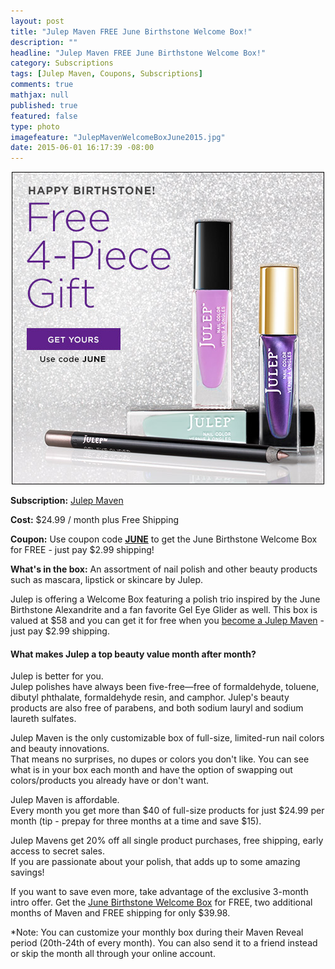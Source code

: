```yaml
---
layout: post
title: "Julep Maven FREE June Birthstone Welcome Box!"
description: ""
headline: "Julep Maven FREE June Birthstone Welcome Box!"
category: Subscriptions
tags: [Julep Maven, Coupons, Subscriptions]
comments: true
mathjax: null
published: true
featured: false
type: photo
imagefeature: "JulepMavenWelcomeBoxJune2015.jpg"
date: 2015-06-01 16:17:39 -08:00
---
```

<center><img src='/images/JulepMavenWelcomeBoxJune2015.jpg'></center>
<p><b>Subscription:</b> <a href="http://www.shareasale.com/u.cfm?d=271081&m=49325&u=1115177">Julep Maven</a></p>
<p><b>Cost:</b> $24.99 / month plus Free Shipping</p>
<p><b>Coupon:</b> Use coupon code <a href="http://www.shareasale.com/u.cfm?d=271081&m=49325&u=1115177"><b>JUNE</b></a> to get the June Birthstone Welcome Box for FREE - just pay $2.99 shipping!</p>
<p><b>What's in the box:</b> An assortment of nail polish and other beauty products such as mascara, lipstick or skincare by Julep. 

<p>Julep is offering a Welcome Box featuring a polish trio inspired by the June Birthstone Alexandrite and a fan favorite Gel Eye Glider as well. This box is valued at $58 and you can get it for free when you <a href="http://www.shareasale.com/u.cfm?d=271081&m=49325&u=1115177">become a Julep Maven</a> - just pay $2.99 shipping.</p>

<H4>What makes Julep a top beauty value month after month?</H4>
<DL>
<DT>Julep is better for you.</DT>
Julep polishes have always been five-free—free of formaldehyde, toluene, dibutyl phthalate, formaldehyde resin, and camphor. Julep's beauty products are also free of parabens, and both sodium lauryl and sodium laureth sulfates.
</DL>
<DL>
<DT>Julep Maven is the only customizable box of full-size, limited-run nail colors and beauty innovations.</DT>
That means no surprises, no dupes or colors you don't like. You can see what is in your box each month and have the option of swapping out colors/products you already have or don't want.
</DL>
<DL>
<DT>Julep Maven is affordable.</DT> 
Every month you get more than $40 of full-size products for just $24.99 per month (tip - prepay for three months at a time and save $15).
</DL>
<DL>
<DT>Julep Mavens get 20% off all single product purchases, free shipping, early access to secret sales.</DT> 
If you are passionate about your polish, that adds up to some amazing savings!
</DL>

<p>If you want to save even more, take advantage of the exclusive 3-month intro offer. Get the <a href="http://www.shareasale.com/u.cfm?d=271081&m=49325&u=1115177">June Birthstone Welcome Box</a> for FREE, two additional months of Maven and FREE shipping for only $39.98.</p>

*Note: You can customize your monthly box during their Maven Reveal period (20th-24th of every month). You can also send it to a friend instead or skip the month all through your online account.

